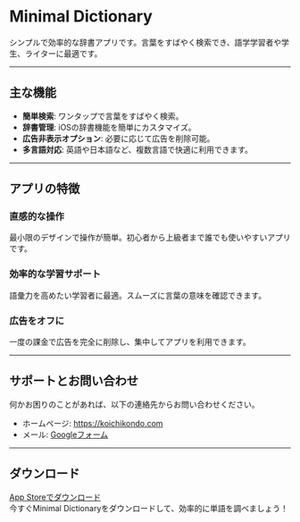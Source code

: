 # Minimal Dictionary
シンプルで効率的な辞書アプリです。言葉をすばやく検索でき、語学学習者や学生、ライターに最適です。

---

## 主な機能

- **簡単検索**: ワンタップで言葉をすばやく検索。
- **辞書管理**: iOSの辞書機能を簡単にカスタマイズ。
- **広告非表示オプション**: 必要に応じて広告を削除可能。
- **多言語対応**: 英語や日本語など、複数言語で快適に利用できます。

---

## アプリの特徴

### 直感的な操作

最小限のデザインで操作が簡単。初心者から上級者まで誰でも使いやすいアプリです。

### 効率的な学習サポート

語彙力を高めたい学習者に最適。スムーズに言葉の意味を確認できます。

### 広告をオフに

一度の課金で広告を完全に削除し、集中してアプリを利用できます。

---

## サポートとお問い合わせ

何かお困りのことがあれば、以下の連絡先からお問い合わせください。

- ホームページ: https://koichikondo.com
- メール: [Googleフォーム](https://forms.gle/M5kwbKQJ5SQz1bKF9)

---

## ダウンロード

[App Storeでダウンロード](https://apps.apple.com/)  
今すぐMinimal Dictionaryをダウンロードして、効率的に単語を調べましょう！